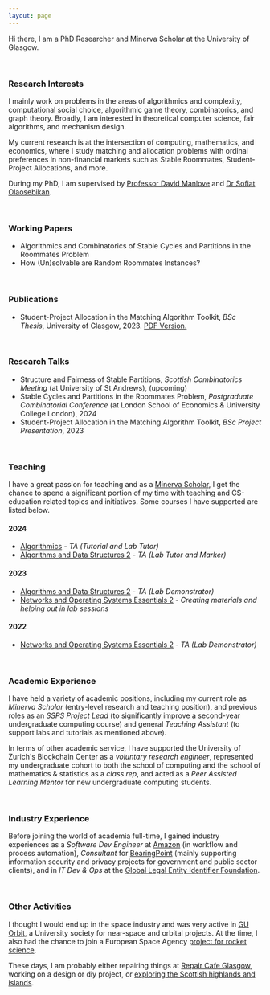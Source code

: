 ```yaml
--- 
layout: page
--- 
```


Hi there, I am a PhD Researcher and Minerva Scholar at the University of Glasgow.

<p>&nbsp;</p>

### Research Interests
I mainly work on problems in the areas of algorithmics and complexity, computational social choice, algorithmic game theory, combinatorics, and graph theory. Broadly, I am interested in theoretical computer science, fair algorithms, and mechanism design.

My current research is at the intersection of computing, mathematics, and economics, where I study matching and allocation problems with ordinal preferences in non-financial markets such as Stable Roommates, Student-Project Allocations, and more.

During my PhD, I am supervised by [Professor David Manlove](https://www.dcs.gla.ac.uk/~davidm/) and [Dr Sofiat Olaosebikan](https://www.dcs.gla.ac.uk/~sofiat/).

<p>&nbsp;</p>


### Working Papers
- Algorithmics and Combinatorics of Stable Cycles and Partitions in the Roommates Problem
- How (Un)solvable are Random Roommates Instances?

<p>&nbsp;</p>


### Publications
- Student-Project Allocation in the Matching Algorithm Toolkit, _BSc Thesis_, University of Glasgow, 2023. <a href="/files/level4project.pdf" target="_blank">PDF Version.</a>

<p>&nbsp;</p>


### Research Talks
- Structure and Fairness of Stable Partitions, _Scottish Combinatorics Meeting_ (at University of St Andrews), (upcoming)
- Stable Cycles and Partitions in the Roommates Problem, _Postgraduate Combinatorial Conference_ (at London School of Economics & University College London), 2024
- Student-Project Allocation in the Matching Algorithm Toolkit, _BSc Project Presentation_, 2023

<p>&nbsp;</p>


### Teaching
I have a great passion for teaching and as a [Minerva Scholar](https://www.gla.ac.uk/schools/computing/postgraduateresearch/prospectivestudents/minervascholarships/), I get the chance to spend a significant portion of my time with teaching and CS-education related topics and initiatives. Some courses I have supported are listed below.

#### 2024
- [Algorithmics](https://www.gla.ac.uk/coursecatalogue/course/?code=COMPSCI2026) - _TA (Tutorial and Lab Tutor)_
- [Algorithms and Data Structures 2](https://www.gla.ac.uk/coursecatalogue/course/?code=COMPSCI2007) - _TA (Lab Tutor and Marker)_

#### 2023
- [Algorithms and Data Structures 2](https://www.gla.ac.uk/coursecatalogue/course/?code=COMPSCI2007) - _TA (Lab Demonstrator)_
- [Networks and Operating Systems Essentials 2](https://www.gla.ac.uk/coursecatalogue/course/?code=COMPSCI2024) - _Creating materials and helping out in lab sessions_

#### 2022
- [Networks and Operating Systems Essentials 2](https://www.gla.ac.uk/coursecatalogue/course/?code=COMPSCI2024) - _TA (Lab Demonstrator)_

<p>&nbsp;</p>


### Academic Experience
I have held a variety of academic positions, including my current role as _Minerva Scholar_ (entry-level research and teaching position), and previous roles as an _SSPS Project Lead_ (to significantly improve a second-year undergraduate computing course) and general _Teaching Assistant_ (to support labs and tutorials as mentioned above).

In terms of other academic service, I have supported the University of Zurich's Blockchain Center as a _voluntary research engineer_, represented my undergraduate cohort to both the school of computing and the school of mathematics & statistics as a _class rep_, and acted as a _Peer Assisted Learning Mentor_ for new undergraduate computing students.

<p>&nbsp;</p>


### Industry Experience
Before joining the world of academia full-time, I gained industry experiences as a _Software Dev Engineer_ at [Amazon](https://www.amazon.co.uk/gp/video/livetv) (in workflow and process automation), _Consultant_ for [BearingPoint](https://www.bearingpoint.com/en-gb/) (mainly supporting information security and privacy projects for government and public sector clients), and in _IT Dev & Ops_ at the [Global Legal Entity Identifier Foundation](https://www.gleif.org/en). 

<p>&nbsp;</p>


### Other Activities
I thought I would end up in the space industry and was very active in [GU Orbit](https://uk.linkedin.com/company/gu-orbit), a University society for near-space and orbital projects. At the time, I also had the chance to join a European Space Agency [project for rocket science](https://www.esa.int/Education/Fly_A_Rocket). 

These days, I am probably either repairing things at [Repair Cafe Glasgow](https://repaircafeglasgow.org/), working on a design or diy project, or [exploring the Scottish highlands and islands](scotland).